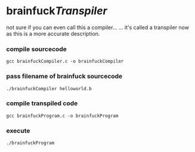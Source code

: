 # brainfuck*Transpiler*


not sure if you can even call this a compiler...
... it's called a transpiler now as this is a more accurate description.


### compile sourcecode

```gcc brainfuckCompiler.c -o brainfuckCompiler```


### pass filename of brainfuck sourcecode

`./brainfuckCompiler helloworld.b`


### compile transpiled code

`gcc brainfuckProgram.c -o brainfuckProgram`


### execute

`./brainfuckProgram`
